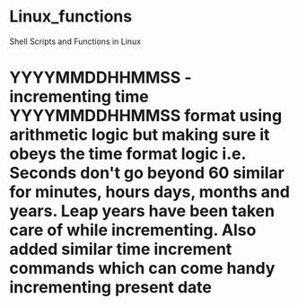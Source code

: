 # Linux_functions
Shell Scripts and Functions in Linux

# YYYYMMDDHHMMSS - incrementing time YYYYMMDDHHMMSS format using arithmetic logic but making sure it obeys the time format logic i.e. Seconds don't go beyond 60 similar for minutes, hours days, months and years. Leap years have been taken care of while incrementing. Also added similar time increment commands which can come handy incrementing present date
